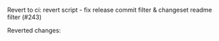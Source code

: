 ---
---

Revert to ci: revert script - fix release commit filter & changeset readme filter (#243)


Reverted changes:


